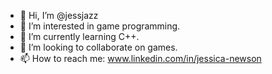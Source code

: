 - 👋 Hi, I’m @jessjazz
- 👀 I’m interested in game programming.
- 🌱 I’m currently learning C++.
- 💞️ I’m looking to collaborate on games.
- 📫 How to reach me: www.linkedin.com/in/jessica-newson

<!---
jessjazz/jessjazz is a ✨ special ✨ repository because its `README.md` (this file) appears on your GitHub profile.
You can click the Preview link to take a look at your changes.
--->
